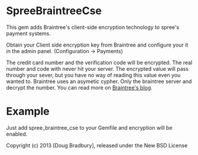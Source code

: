 SpreeBraintreeCse
=================

This gem adds Braintree's client-side encryption technology
to spree's payment systems.

Obtain your Client side encryption key from Braintree
and configure your it in the admin panel. (Configuration -> Payments)

The credit card number and the verification code will be encrypted.
The real number and code with never hit your server. The encrypted
value will pass through your sever, but you have no way of reading
this value even you wanted to. Braintree uses an asymetic cypher.
Only the braintree server and decrypt the number. You can read more
on [Braintree's blog](https://www.braintreepayments.com/braintrust/client-side-encryption).

Example
=======

Just add spree_braintree_cse to your Gemfile and encryption will be enabled.


Copyright (c) 2013 [Doug Bradbury], released under the New BSD License
